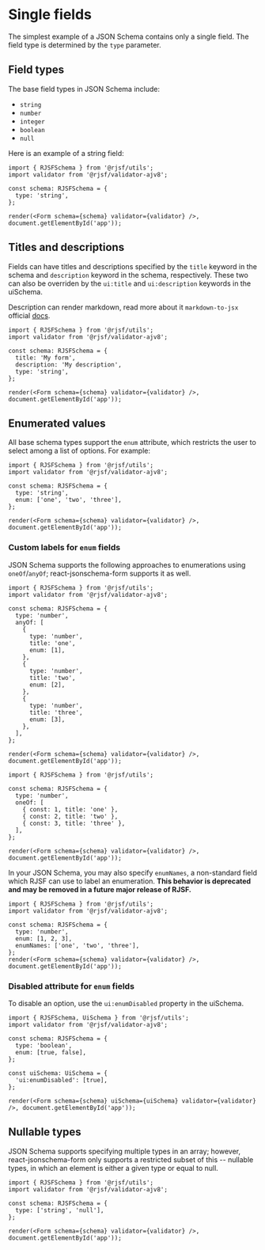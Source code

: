 # Single fields

The simplest example of a JSON Schema contains only a single field. The field type is determined by the `type` parameter.

## Field types

The base field types in JSON Schema include:

- `string`
- `number`
- `integer`
- `boolean`
- `null`

Here is an example of a string field:

```tsx
import { RJSFSchema } from '@rjsf/utils';
import validator from '@rjsf/validator-ajv8';

const schema: RJSFSchema = {
  type: 'string',
};

render(<Form schema={schema} validator={validator} />, document.getElementById('app'));
```

## Titles and descriptions

Fields can have titles and descriptions specified by the `title` keyword in the schema and `description` keyword in the schema, respectively. These two can also be overriden by the `ui:title` and `ui:description` keywords in the uiSchema.

Description can render markdown, read more about it `markdown-to-jsx` official [docs](https://probablyup.com/markdown-to-jsx/).

```tsx
import { RJSFSchema } from '@rjsf/utils';
import validator from '@rjsf/validator-ajv8';

const schema: RJSFSchema = {
  title: 'My form',
  description: 'My description',
  type: 'string',
};

render(<Form schema={schema} validator={validator} />, document.getElementById('app'));
```

## Enumerated values

All base schema types support the `enum` attribute, which restricts the user to select among a list of options. For example:

```tsx
import { RJSFSchema } from '@rjsf/utils';
import validator from '@rjsf/validator-ajv8';

const schema: RJSFSchema = {
  type: 'string',
  enum: ['one', 'two', 'three'],
};

render(<Form schema={schema} validator={validator} />, document.getElementById('app'));
```

### Custom labels for `enum` fields

JSON Schema supports the following approaches to enumerations using `oneOf`/`anyOf`; react-jsonschema-form supports it as well.

```tsx
import { RJSFSchema } from '@rjsf/utils';
import validator from '@rjsf/validator-ajv8';

const schema: RJSFSchema = {
  type: 'number',
  anyOf: [
    {
      type: 'number',
      title: 'one',
      enum: [1],
    },
    {
      type: 'number',
      title: 'two',
      enum: [2],
    },
    {
      type: 'number',
      title: 'three',
      enum: [3],
    },
  ],
};

render(<Form schema={schema} validator={validator} />, document.getElementById('app'));
```

```tsx
import { RJSFSchema } from '@rjsf/utils';

const schema: RJSFSchema = {
  type: 'number',
  oneOf: [
    { const: 1, title: 'one' },
    { const: 2, title: 'two' },
    { const: 3, title: 'three' },
  ],
};

render(<Form schema={schema} validator={validator} />, document.getElementById('app'));
```

In your JSON Schema, you may also specify `enumNames`, a non-standard field which RJSF can use to label an enumeration. **This behavior is deprecated and may be removed in a future major release of RJSF.**

```tsx
import { RJSFSchema } from '@rjsf/utils';
import validator from '@rjsf/validator-ajv8';

const schema: RJSFSchema = {
  type: 'number',
  enum: [1, 2, 3],
  enumNames: ['one', 'two', 'three'],
};
render(<Form schema={schema} validator={validator} />, document.getElementById('app'));
```

### Disabled attribute for `enum` fields

To disable an option, use the `ui:enumDisabled` property in the uiSchema.

```tsx
import { RJSFSchema, UiSchema } from '@rjsf/utils';
import validator from '@rjsf/validator-ajv8';

const schema: RJSFSchema = {
  type: 'boolean',
  enum: [true, false],
};

const uiSchema: UiSchema = {
  'ui:enumDisabled': [true],
};

render(<Form schema={schema} uiSchema={uiSchema} validator={validator} />, document.getElementById('app'));
```

## Nullable types

JSON Schema supports specifying multiple types in an array; however, react-jsonschema-form only supports a restricted subset of this -- nullable types, in which an element is either a given type or equal to null.

```tsx
import { RJSFSchema } from '@rjsf/utils';
import validator from '@rjsf/validator-ajv8';

const schema: RJSFSchema = {
  type: ['string', 'null'],
};

render(<Form schema={schema} validator={validator} />, document.getElementById('app'));
```
